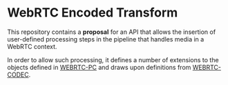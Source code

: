 # WebRTC Encoded Transform

This repository contains a **proposal** for an API that allows the
insertion of user-defined processing steps in the pipeline that
handles media in a WebRTC context.

In order to allow such processing, it defines a number of extensions
to the objects defined in [WEBRTC-PC](https://w3c.github.io/webrtc-pc/) and
draws upon definitions from [WEBRTC-CODEC](https://github.com/WICG/web-codecs).


